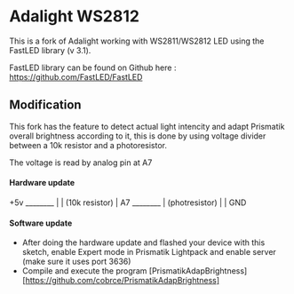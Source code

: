 Adalight WS2812
===============

This is a fork of Adalight working with WS2811/WS2812 LED using the FastLED library (v 3.1).

FastLED library can be found on Github here : https://github.com/FastLED/FastLED


## Modification
This fork has the feature to detect actual light intencity and adapt Prismatik overall brightness according to it, this is done by using voltage divider between a 10k resistor and a photoresistor.

The voltage is read by analog pin at A7

#### Hardware update

+5v ________
            |
            |
        (10k resistor)
            |
A7  ________
            |
        (photresistor)
            |
            |
           GND

#### Software update
* After doing the hardware update and flashed your device with this sketch, enable Expert mode in Prismatik Lightpack and enable server (make sure it uses port 3636)
* Compile and execute the program [PrismatikAdapBrightness][https://github.com/cobrce/PrismatikAdapBrightness]